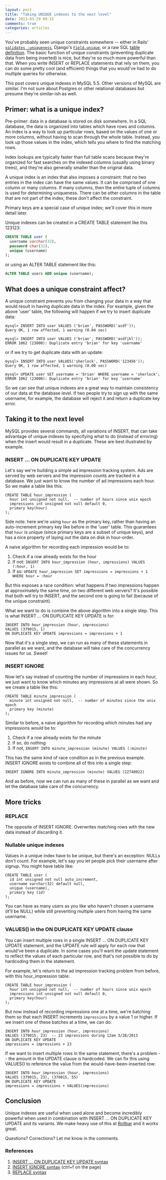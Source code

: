 ```yaml
---
layout: post
title: "Taking UNIQUE indexes to the next level"
date: 2013-03-29 09:15
comments: true
categories: articles
---
```


You've probably seen unique constraints somewhere -- either in Rails' [`validates :uniqueness`](http://guides.rubyonrails.org/active_record_validations_callbacks.html#uniqueness), Django's [`Field.unique`](https://docs.djangoproject.com/en/dev/ref/models/fields/#unique), or a raw SQL [table definition](http://dev.mysql.com/doc/refman/5.5/en/create-index.html). The basic function of unique constraints (preventing duplicate data from being inserted) is nice, but they're so much more powerful than that. When you write INSERT or REPLACE statements that rely on them, you can do some pretty cool (and efficient) things that you would've had to do multiple queries for otherwise.

This post covers unique indexes in MySQL 5.5. Other versions of MySQL are similar. I'm not sure about Postgres or other relational databases but presume they're similar-ish as well.

## Primer: what is a unique index?
Pre-primer: data in a database is stored on disk somewhere. In a SQL database, the data is organized into tables which have rows and columns. An index is a way to look up particular rows, based on the values of one or more columns, without having to scan through the whole table. Instead, you look up those values in the index, which tells you where to find the matching rows. 

Index lookups are typically faster than full table scans because they're organized for fast searches on the indexed columns (usually using binary trees), and they're also generally smaller than the original data.

A unique index is an index that also imposes a constraint: that no two entries in the index can have the same values. It can be comprised of one column or many columns. If many columns, then the entire tuple of columns is used for determining uniqueness. There can be other columns in the table that are not part of the index; these don't affect the constraint.

Primary keys are a special case of unique index; we'll cover this in more detail later.

Unique indexes can be created in a CREATE TABLE statement like this 123123:

``` sql
CREATE TABLE user (
  username varchar(32),
  password char(32),
  unique (username)
);
```

or using an ALTER TABLE statement like this:

``` sql
ALTER TABLE users ADD unique (username);
```

## What does a unique constraint affect?

A unique constraint prevents you from changing your data in a way that would result in having duplicate data in the index. For example, given the above 'user' table, the following will happen if we try to insert duplicate data:

```
mysql> INSERT INTO user VALUES ('brian', PASSWORD('asdf'));
Query OK, 1 row affected, 1 warning (0.04 sec)

mysql> INSERT INTO user VALUES ('brian', PASSWORD('asdfjkl'));
ERROR 1062 (23000): Duplicate entry 'brian' for key 'username'
```

or if we try to get duplicate data with an update:

```
mysql> INSERT INTO user VALUES('sherlock', PASSWORD('123456'));
Query OK, 1 row affected, 1 warning (0.00 sec)

mysql> UPDATE user SET username = 'brian' WHERE username = 'sherlock';
ERROR 1062 (23000): Duplicate entry 'brian' for key 'username'
```

So we can see that unique indexes are a great way to maintain consistency of our data at the database level. If two people try to sign up with the same username, for example, the database will reject it and return a duplicate key error.

## Taking it to the next level

MySQL provides several commands, all variations of INSERT, that can take advantage of unique indexes by specifying what to do (instead of erroring) when the insert would result in a duplicate. These are best illustrated by example.

### INSERT ... ON DUPLICATE KEY UPDATE
Let's say we're building a simple ad impression tracking system. Ads are served by web servers and the impression counts are tracked in a database. We just want to know the number of ad impressions each hour. So we make a table like this:

```
CREATE TABLE hour_impression (
  hour int unsigned not null,  -- number of hours since unix epoch
  impressions int unsigned not null default 0,
  primary key(hour)
);
```

Side note: here we're using `hour` as the primary key, rather than having an auto-increment primary key like before in the 'user' table. This guarantees that `hour` is unique (since primary keys are a subset of unique keys), and has a nice property of laying out the data on disk in hour-order.

A naive algorithm for recording each impression would be to:

1. Check if a row already exists for the hour
2. If not: `INSERT INTO hour_impression (hour, impressions) VALUES (:hour, 1)`
3. If so: `UPDATE hour_impression SET impressions = impressions + 1 WHERE hour = :hour`

But this exposes a race condition: what happens if two impressions happen at approximately the same time, on two different web servers? It's possible that both will try to INSERT, and the second one is going to fail (because of the unique constraint).

What we want to do is combine the above algorithm into a single step. This is what INSERT … ON DUPLICATE KEY UPDATE is for:

```
INSERT INTO hour_impression (hour, impressions)
VALUES (379015, 1)
ON DUPLICATE KEY UPDATE impressions = impressions + 1
```

Now that it's a single step, we can run as many of these statements in parallel as we want, and the database will take care of the concurrency issues for us. Sweet!

### INSERT IGNORE
Now let's say instead of counting the number of impressions in each hour, we just want to know which minutes any impressions at all were shown. So we create a table like this:

```
CREATE TABLE minute_impression (
  minute int unsigned not null,  -- number of minutes since the unix epoch
  primary key (minute)
);
```

Similar to before, a naive algorithm for recording which minutes had any impressions would be to:

1. Check if a row already exists for the minute
2. If so, do nothing
3. If not, `INSERT INTO minute_impression (minute) VALUES (:minute)`

This has the same kind of race condition as in the previous example. INSERT IGNORE exists to combine all of this into a single step:

```
INSERT IGNORE INTO minute_impression (minute) VALUES (22740922)
```

And as before, now we can run as many of these in parallel as we want and let the database take care of the concurrency.

## More tricks

### REPLACE
The opposite of INSERT IGNORE. Overwrites matching rows with the new data instead of discarding it.

### Nullable unique indexes
Values in a unique index have to be unique, but there's an exception: NULLs don't count. For example, let's say you let people pick their username after signup. You might have table like:

```
CREATE TABLE user (
  id int unsigned not null auto_increment,
  username varchar(32) default null,
  unique (username),
  primary key (id)
);
```

You can have as many users as you like who haven't chosen a username (it'll be NULL) while still preventing multiple users from having the same username.

### VALUES() in the ON DUPLICATE KEY UPDATE clause
You can insert multiple rows in a single INSERT … ON DUPLICATE KEY UPDATE statement, and the UPDATE rule will apply for each row that would've been a duplicate. In some cases you'll want the update statement to reflect the values of each particular row, and that's not possible to do by hardcoding them in the statement.

For example, let's return to the ad impression tracking problem from before, with this hour_impression table:

```
CREATE TABLE hour_impression (
  hour int unsigned not null,  -- number of hours since unix epoch
  impressions int unsigned not null default 0,
  primary key(hour)
);
```

But now instead of recording impressions one at a time, we're batching them so that each INSERT increments `impressions` by a value 1 or higher. If we insert one of these batches at a time, we can do:

```
INSERT INTO hour_impression (hour, impressions)
VALUES (379015, 23)  -- 23 impressions during 12am 3/28/2013
ON DUPLICATE KEY UPDATE
impressions = impressions + 23
```

If we want to insert multiple rows in the same statement, there's a problem -- the amount in the UPDATE clause is hardcoded. We can fix this using VALUES() to reference the value from the would-have-been-inserted row:

```
INSERT INTO hour_impression (hour, impressions)
VALUES (379015, 23), (379015, 55)
ON DUPLICATE KEY UPDATE
impressions = impressions + VALUES(impressions)
```

## Conclusion

Unique indexes are useful when used alone and become incredibly powerful when used in combination with INSERT ... ON DUPLICATE KEY UPDATE and its variants. We make heavy use of this at [Rollbar](https://rollbar.com) and it works great.

Questions? Corrections? Let me know in the comments.

### References

1. [INSERT ... ON DUPLICATE KEY UPDATE syntax](http://dev.mysql.com/doc/refman/5.0/en/insert-on-duplicate.html)
2. [INSERT IGNORE syntax](http://dev.mysql.com/doc/refman/5.0/en/insert.html) (ctrl+f on the page)
3. [REPLACE syntax](http://dev.mysql.com/doc/refman/5.0/en/replace.html)

